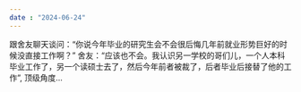 ```yaml
---
date : "2024-06-24"
---
```

跟舍友聊天谈问：“你说今年毕业的研究生会不会很后悔几年前就业形势巨好的时候没直接工作啊？”
舍友：“应该也不会。我认识另一学校的哥们儿，一个人本科毕业工作了，另一个读硕士去了，然后今年前者被裁了，后者毕业后接替了他的工作”, 顶级角度...